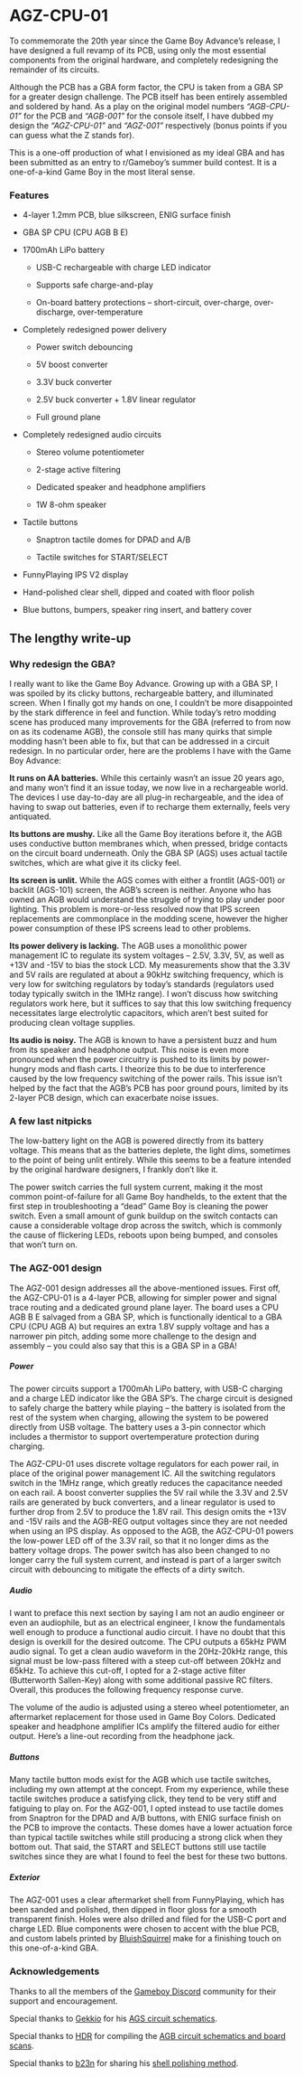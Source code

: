 # AGZ-CPU-01

To commemorate the 20th year since the Game Boy Advance’s release, I have designed a full revamp of its PCB, using only the most essential components from the original hardware, and completely redesigning the remainder of its circuits. 

Although the PCB has a GBA form factor, the CPU is taken from a GBA SP for a greater design challenge. The PCB itself has been entirely assembled and soldered by hand. As a play on the original model numbers *“AGB-CPU-01”* for the PCB and *“AGB-001”* for the console itself, I have dubbed my design the *“AGZ-CPU-01”* and *“AGZ-001”* respectively (bonus points if you can guess what the Z stands for). 

This is a one-off production of what I envisioned as my ideal GBA and has been submitted as an entry to r/Gameboy’s summer build contest. It is a one-of-a-kind Game Boy in the most literal sense.

### Features

+ 4-layer 1.2mm PCB, blue silkscreen, ENIG surface finish

+ GBA SP CPU (CPU AGB B E)

+ 1700mAh LiPo battery

  + USB-C rechargeable with charge LED indicator

  + Supports safe charge-and-play

  + On-board battery protections – short-circuit, over-charge, over-discharge, over-temperature

+ Completely redesigned power delivery

  + Power switch debouncing

  + 5V boost converter

  + 3.3V buck converter

  + 2.5V buck converter + 1.8V linear regulator

  + Full ground plane
  
+ Completely redesigned audio circuits

  + Stereo volume potentiometer

  + 2-stage active filtering

  + Dedicated speaker and headphone amplifiers

  + 1W 8-ohm speaker

+ Tactile buttons

  + Snaptron tactile domes for DPAD and A/B

  + Tactile switches for START/SELECT

+ FunnyPlaying IPS V2 display

+ Hand-polished clear shell, dipped and coated with floor polish

+ Blue buttons, bumpers, speaker ring insert, and battery cover

## The lengthy write-up

### Why redesign the GBA?

I really want to like the Game Boy Advance. Growing up with a GBA SP, I was spoiled by its clicky buttons, rechargeable battery, and illuminated screen. When I finally got my hands on one, I couldn’t be more disappointed by the stark difference in feel and function. While today’s retro modding scene has produced many improvements for the GBA (referred to from now on as its codename AGB), the console still has many quirks that simple modding hasn’t been able to fix, but that can be addressed in a circuit redesign. In no particular order, here are the problems I have with the Game Boy Advance:

**It runs on AA batteries.** While this certainly wasn’t an issue 20 years ago, and many won’t find it an issue today, we now live in a rechargeable world. The devices I use day-to-day are all plug-in rechargeable, and the idea of having to swap out batteries, even if to recharge them externally, feels very antiquated. 

**Its buttons are mushy.** Like all the Game Boy iterations before it, the AGB uses conductive button membranes which, when pressed, bridge contacts on the circuit board underneath. Only the GBA SP (AGS) uses actual tactile switches, which are what give it its clicky feel. 

**Its screen is unlit.** While the AGS comes with either a frontlit (AGS-001) or backlit (AGS-101) screen, the AGB’s screen is neither. Anyone who has owned an AGB would understand the struggle of trying to play under poor lighting. This problem is more-or-less resolved now that IPS screen replacements are commonplace in the modding scene, however the higher power consumption of these IPS screens lead to other problems.

**Its power delivery is lacking.** The AGB uses a monolithic power management IC to regulate its system voltages – 2.5V, 3.3V, 5V, as well as +13V and -15V to bias the stock LCD. My measurements show that the 3.3V and 5V rails are regulated at about a 90kHz switching frequency, which is very low for switching regulators by today’s standards (regulators used today typically switch in the 1MHz range). I won’t discuss how switching regulators work here, but it suffices to say that this low switching frequency necessitates large electrolytic capacitors, which aren’t best suited for producing clean voltage supplies. 

**Its audio is noisy.** The AGB is known to have a persistent buzz and hum from its speaker and headphone output. This noise is even more pronounced when the power circuitry is pushed to its limits by power-hungry mods and flash carts. I theorize this to be due to interference caused by the low frequency switching of the power rails. This issue isn’t helped by the fact that the AGB’s PCB has poor ground pours, limited by its 2-layer PCB design, which can exacerbate noise issues.

### A few last nitpicks

The low-battery light on the AGB is powered directly from its battery voltage. This means that as the batteries deplete, the light dims, sometimes to the point of being unlit entirely. While this seems to be a feature intended by the original hardware designers, I frankly don’t like it.

The power switch carries the full system current, making it the most common point-of-failure for all Game Boy handhelds, to the extent that the first step in troubleshooting a “dead” Game Boy is cleaning the power switch. Even a small amount of gunk buildup on the switch contacts can cause a considerable voltage drop across the switch, which is commonly the cause of flickering LEDs, reboots upon being bumped, and consoles that won’t turn on.

### The AGZ-001 design

The AGZ-001 design addresses all the above-mentioned issues. First off, the AGZ-CPU-01 is a 4-layer PCB, allowing for simpler power and signal trace routing and a dedicated ground plane layer. The board uses a CPU AGB B E salvaged from a GBA SP, which is functionally identical to a GBA CPU (CPU AGB A) but requires an extra 1.8V supply voltage and has a narrower pin pitch, adding some more challenge to the design and assembly – you could also say that this is a GBA SP in a GBA! 

##### Power

The power circuits support a 1700mAh LiPo battery, with USB-C charging and a charge LED indicator like the GBA SP’s. The charge circuit is designed to safely charge the battery while playing – the battery is isolated from the rest of the system when charging, allowing the system to be powered directly from USB voltage. The battery uses a 3-pin connector which includes a thermistor to support overtemperature protection during charging.

The AGZ-CPU-01 uses discrete voltage regulators for each power rail, in place of the original power management IC. All the switching regulators switch in the 1MHz range, which greatly reduces the capacitance needed on each rail. A boost converter supplies the 5V rail while the 3.3V and 2.5V rails are generated by buck converters, and a linear regulator is used to further drop from 2.5V to produce the 1.8V rail. This design omits the +13V and -15V rails and the AGB-REG output voltages since they are not needed when using an IPS display. As opposed to the AGB, the AGZ-CPU-01 powers the low-power LED off of the 3.3V rail, so that it no longer dims as the battery voltage drops. The power switch has also been changed to no longer carry the full system current, and instead is part of a larger switch circuit with debouncing to mitigate the effects of a dirty switch.

##### Audio

I want to preface this next section by saying I am not an audio engineer or even an audiophile, but as an electrical engineer, I know the fundamentals well enough to produce a functional audio circuit. I have no doubt that this design is overkill for the desired outcome. The CPU outputs a 65kHz PWM audio signal. To get a clean audio waveform in the 20Hz-20kHz range, this signal must be low-pass filtered with a steep cut-off between 20kHz and 65kHz. To achieve this cut-off, I opted for a 2-stage active filter (Butterworth Sallen-Key) along with some additional passive RC filters. Overall, this produces the following frequency response curve. 

The volume of the audio is adjusted using a stereo wheel potentiometer, an aftermarket replacement for those used in Game Boy Colors. Dedicated speaker and headphone amplifier ICs amplify the filtered audio for either output. Here’s a line-out recording from the headphone jack.

##### Buttons

Many tactile button mods exist for the AGB which use tactile switches, including my own attempt at the concept. From my experience, while these tactile switches produce a satisfying click, they tend to be very stiff and fatiguing to play on. For the AGZ-001, I opted instead to use tactile domes from Snaptron for the DPAD and A/B buttons, with ENIG surface finish on the PCB to improve the contacts. These domes have a lower actuation force than typical tactile switches while still producing a strong click when they bottom out. That said, the START and SELECT buttons still use tactile switches since they are what I found to feel the best for these two buttons.

##### Exterior

The AGZ-001 uses a clear aftermarket shell from FunnyPlaying, which has been sanded and polished, then dipped in floor gloss for a smooth transparent finish. Holes were also drilled and filed for the USB-C port and charge LED. Blue components were chosen to accent with the blue PCB, and custom labels printed by [BluishSquirrel](https://bluishsquirrel.co.uk/) make for a finishing touch on this one-of-a-kind GBA.

### Acknowledgements

Thanks to all the members of the [Gameboy Discord](https://discord.gg/gameboy) community for their support and encouragement.

Special thanks to [Gekkio](https://gekkio.fi/) for his [AGS circuit schematics](https://github.com/Gekkio/gb-schematics).

Special thanks to [HDR](https://martinrefseth.com/) for compiling the [AGB circuit schematics and board scans](https://nintenfo.github.io/repository/systems/GBA/documentation/schematics/).

Special thanks to [b23n](https://mmm.page/b_2_3_n) for sharing his [shell polishing method](https://mmm.page/b_2_3_n.mod_polishing).
